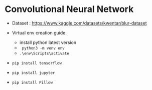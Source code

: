 # Convolutional Neural Network

- Dataset : https://www.kaggle.com/datasets/kwentar/blur-dataset

- Virtual env creation guide:
    - install python latest version
    - ``` python3 -m venv env```
    - ```.\env\Scripts\activate```
- ```pip install tensorflow```
- ```pip install jupyter```
- ```pip install Pillow```


